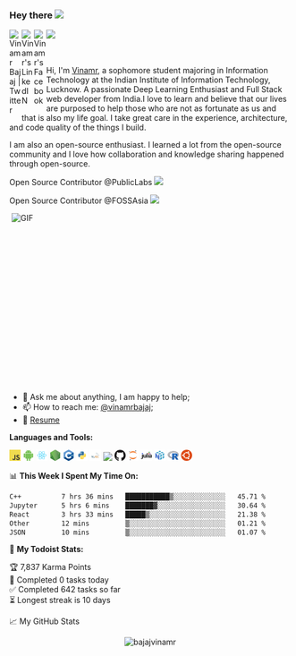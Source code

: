 ### Hey there <img src="https://media.giphy.com/media/hvRJCLFzcasrR4ia7z/giphy.gif" width="25px">

<a href="https://twitter.com/BajajVinamr">
  <img align="left" alt="Vinamr Bajaj | Twitter" width="22px" src="https://raw.githubusercontent.com/peterthehan/peterthehan/master/assets/twitter.svg" />
</a>
<a href="https://www.linkedin.com/in/vinamr-bajaj-b8b884191/">
  <img align="left" alt="Vinamr's LinkedIN" width="22px" src="https://raw.githubusercontent.com/peterthehan/peterthehan/master/assets/linkedin.svg" />
</a>  
<a href="https://www.facebook.com/bajajvinamr/">
  <img align="left" alt="Vinamr's Facebook" width="22px" src="https://raw.githubusercontent.com/peterthehan/peterthehan/master/assets/facebook.svg" />
</a>

![](https://visitor-badge.glitch.me/badge?page_id=bajajvinamr.bajajvinamr)

<br />

Hi, I'm [Vinamr](https://github.com/bajajvinamr), a sophomore student majoring in Information Technology at the Indian Institute of Information Technology, Lucknow.
A passionate Deep Learning Enthusiast and Full Stack web developer from India.I love to learn and believe that our lives are purposed to help those who are not as fortunate as us and that is also my life goal. I take great care in the experience, architecture, and code quality of the things I build.

I am also an open-source enthusiast. I learned a lot from the open-source community and I love how collaboration and knowledge sharing happened through open-source.

Open Source Contributor @PublicLabs <code><img height="20" src="https://avatars.githubusercontent.com/u/4621650?v=4"></code>

Open Source Contributor @FOSSAsia <code><img height="20" src="https://avatars.githubusercontent.com/u/6295529?v=4"></code>


  <img align="right" alt="GIF" src="https://camo.githubusercontent.com/a50b7f0ee75f66efc9eb9ce2d825baecd891e1e53e75124b51d3a2981a047919/68747470733a2f2f6d656469612e67697068792e636f6d2f6d656469612f78565252445650366c71744e514a727a4e372f67697068792e676966" width="500" height="320" />
  
- 💬 Ask me about anything, I am happy to help;
- 📫 How to reach me: [@vinamrbajaj](https://www.linkedin.com/in/vinamr-bajaj-b8b884191/);
- 📝 [Resume](https://drive.google.com/file/d/1lGA5kjK5tkX_WT-HwioZMHWCQ830bQiw/view?usp=sharing)

**Languages and Tools:**  

<code><img height="20" src="https://raw.githubusercontent.com/github/explore/80688e429a7d4ef2fca1e82350fe8e3517d3494d/topics/javascript/javascript.png"></code>
<code><img height="20" src="https://raw.githubusercontent.com/github/explore/80688e429a7d4ef2fca1e82350fe8e3517d3494d/topics/android/android.png"></code>
<code><img height="20" src="https://raw.githubusercontent.com/github/explore/80688e429a7d4ef2fca1e82350fe8e3517d3494d/topics/react/react.png"></code>
<code><img height="20" src="https://raw.githubusercontent.com/github/explore/80688e429a7d4ef2fca1e82350fe8e3517d3494d/topics/nodejs/nodejs.png"></code>
<code><img height="20" src="https://raw.githubusercontent.com/github/explore/80688e429a7d4ef2fca1e82350fe8e3517d3494d/topics/cpp/cpp.png"></code>
<code><img height="20" src="https://raw.githubusercontent.com/github/explore/80688e429a7d4ef2fca1e82350fe8e3517d3494d/topics/python/python.png"></code>
<code><img height="20" src="https://raw.githubusercontent.com/github/explore/80688e429a7d4ef2fca1e82350fe8e3517d3494d/topics/mysql/mysql.png"></code>
<code><img height="20" src="https://i.pinimg.com/originals/3f/bb/2f/3fbb2f0aa414d20476517f78061b7459.png"></code>
<code><img height="20" src="https://raw.githubusercontent.com/github/explore/80688e429a7d4ef2fca1e82350fe8e3517d3494d/topics/github/github.png"></code>
<code><img height="20" src="https://raw.githubusercontent.com/github/explore/80688e429a7d4ef2fca1e82350fe8e3517d3494d/topics/jupyter-notebook/jupyter-notebook.png"></code>
<code><img height="20" src="https://raw.githubusercontent.com/github/explore/80688e429a7d4ef2fca1e82350fe8e3517d3494d/topics/julia/julia.png"></code>
<code><img height="20" src="https://raw.githubusercontent.com/github/explore/80688e429a7d4ef2fca1e82350fe8e3517d3494d/topics/numpy/numpy.png"></code>
<code><img height="20" src="https://raw.githubusercontent.com/github/explore/80688e429a7d4ef2fca1e82350fe8e3517d3494d/topics/r/r.png"></code>
<code><img height="20" src="https://raw.githubusercontent.com/github/explore/80688e429a7d4ef2fca1e82350fe8e3517d3494d/topics/ubuntu/ubuntu.png"></code>

📊 **This Week I Spent My Time On:**
<!--START_SECTION:waka-->
```text
C++          7 hrs 36 mins   ███████████▒░░░░░░░░░░░░░   45.71 % 
Jupyter      5 hrs 6 mins    ███████▓░░░░░░░░░░░░░░░░░   30.64 % 
React        3 hrs 33 mins   █████▒░░░░░░░░░░░░░░░░░░░   21.38 % 
Other        12 mins         ▒░░░░░░░░░░░░░░░░░░░░░░░░   01.21 % 
JSON         10 mins         ▒░░░░░░░░░░░░░░░░░░░░░░░░   01.07 % 
```
<!--END_SECTION:waka-->


🚧 **My Todoist Stats:**
<!-- TODO-IST:START -->
🏆  7,837 Karma Points           
🌸  Completed 0 tasks today           
✅  Completed 642 tasks so far           
⏳  Longest streak is 10 days
<!-- TODO-IST:END -->


📈 My GitHub Stats

<p align="center"> <img src="https://github-readme-stats.vercel.app/api?username=bajajvinamr&show_icons=true&theme=gotham" alt="bajajvinamr" />




